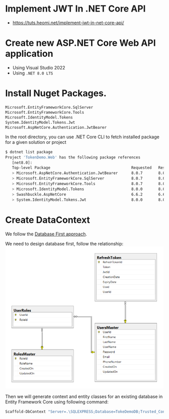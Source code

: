 # Implement JWT In .NET Core API
* https://tuts.heomi.net/implement-jwt-in-net-core-api/

# Create new ASP.NET Core Web API application

* Using Visual Studio 2022
* Using `.NET 8.0 LTS`

# Install Nuget Packages.

```
Microsoft.EntityFrameworkCore.SqlServer
Microsoft.EntityFrameworkCore.Tools
Microsoft.IdentityModel.Tokens
System.IdentityModel.Tokens.Jwt
Microsoft.AspNetCore.Authentication.JwtBearer
```

In the root directory, you can use .NET Core CLI to fetch installed package for a given solution or project
```bash
$ dotnet list package
Project 'TokenDemo.Web' has the following package references
   [net8.0]:
   Top-level Package                                    Requested   Resolved
   > Microsoft.AspNetCore.Authentication.JwtBearer      8.0.7       8.0.7
   > Microsoft.EntityFrameworkCore.SqlServer            8.0.7       8.0.7
   > Microsoft.EntityFrameworkCore.Tools                8.0.7       8.0.7
   > Microsoft.IdentityModel.Tokens                     8.0.0       8.0.0
   > Swashbuckle.AspNetCore                             6.6.2       6.6.2
   > System.IdentityModel.Tokens.Jwt                    8.0.0       8.0.0
```

# Create DataContext

We follow the [Database First approach](https://www.entityframeworktutorial.net/efcore/create-model-for-existing-database-in-ef-core.aspx). 


We need to design database first, follow the relationship:
![db-relationship](./images/NetCore-JWT-Database-Models.png)


Then we will generate context and entity classes for an existing database in Entity Framework Core using following command:
```bash
Scaffold-DbContext "Server=.\SQLEXPRESS;Database=TokeDemoDB;Trusted_Connection=True;Persist Security Info=False;MultipleActiveResultSets=False;Encrypt=True;TrustServerCertificate=True;Connection Timeout=30;" Microsoft.EntityFrameworkCore.SqlServer -ContextDir DataContext -Context DemoTokenContext -OutputDir DataContext -Force
```